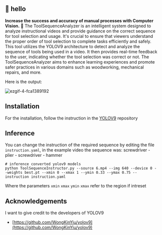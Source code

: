 ## 👋 hello

**Increase the success and accuracy of manual processes with Computer Vision.** 🤝
The ToolSequenceAnalyzer is an intelligent system designed to analyze instructional videos and provide guidance on the correct sequence for tool selection and usage. It's crucial to ensure that viewers understand the proper order of tool selection to complete tasks efficiently and safely. This tool utilizes the YOLOV9 architecture to detect and analyze the sequence of tools being used in a video. 
It then provides real-time feedback to the user, indicating whether the tool selection was correct or not. The ToolSequenceAnalyzer aims to enhance learning experiences and promote safer practices in various domains such as woodworking, mechanical repairs, and more. 




Here is the output:

![ezgif-4-fca1389192](https://github.com/Ahmetnasri/ToolSequenceInstructor/assets/63724301/bca4ef68-7304-45f6-83b3-7a7e2e850223)

## Installation
For the installation, follow the instruction in the [YOLOV9](https://github.com/WongKinYiu/yolov9) repository

## Inference
You can change the instruction of the required sequence by editing the file `instruction.yaml`, in the example video the sequence was: screwdriver - plier - screwdriver - hammer

``` shell
# inference converted yolov9 models
python ToolSequenceInstructor.py --source 6.mp4 --img 640 --device 0 --weights best.pt --xmin 0 --xmax 1 --ymin 0.33 --ymax 0.75 --instruction instruction.yaml
```
Where the parameters `xmin` `xmax` `ymin` `xmax` refer to the region if intreset

## Acknowledgements
I want to give credit to the developers of YOLOV9
* [https://github.com/WongKinYiu/yolov9](https://github.com/WongKinYiu/yolov9)
